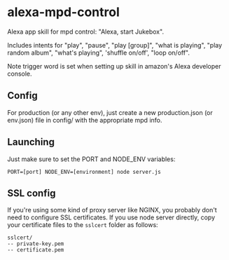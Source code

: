 # alexa-mpd-control
Alexa app skill for mpd control: "Alexa, start Jukebox".

Includes intents for "play", "pause", "play [group]", "what is playing", "play random album", "what's playing", 'shuffle on/off', "loop on/off".

Note trigger word is set when setting up skill in amazon's Alexa developer console.

## Config

For production (or any other env), just create a new production.json (or env.json) file in config/ with the appropriate mpd info.

## Launching

Just make sure to set the PORT and NODE_ENV variables:

`PORT=[port] NODE_ENV=[environment] node server.js`

## SSL config
If you're using some kind of proxy server like NGINX, you probably don't need to configure SSL certificates. If you use node server directly, copy your certificate files to the `sslcert` folder as follows:

```
sslcert/
-- private-key.pem
-- certificate.pem
```
